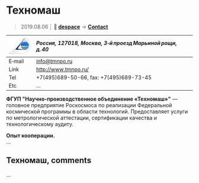 # Техномаш
> 2019.08.06 ┊ **🚀 [despace](index.md)** → **[Contact](contact.md)**

|[![](f/contact/t/tehnomash_logo1_thumb.jpg)](f/contact/t/tehnomash_logo1.png)|*Россия, 127018, Москва, 3‑й проезд Марьиной рощи, д. 40*|
|:--|:--|
|E‑mail| <info@tmnpo.ru> |
|Link| <http://www.tmnpo.ru/>  |
|Tel| +7(495)689-50-66, fax: +7(495)689-73-45  |
|Etc| … |

**ФГУП "Научно‑производственное объединение «Техномаш»"** — головное предприятие Роскосмоса по реализации Федеральной космической программы в области технологий. Предоставляет услуги по метрологической аттестации, сертификации качества и технологическому аудиту.

**Опыт кооперации.**  
…


<p style="page-break-after:always"> </p>

## Техномаш, comments

…
